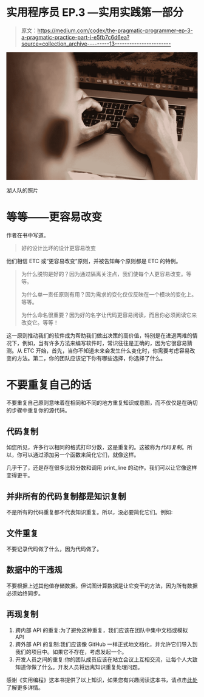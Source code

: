 # 实用程序员 EP.3 —实用实践第一部分

> 原文：<https://medium.com/codex/the-pragmatic-programmer-ep-3-a-pragmatic-practice-part-i-e5fb7c6d6ea?source=collection_archive---------13----------------------->

![](img/a3450c85d4f34dbf31a63ec89cd02fbb.png)

湖人队的照片

# 等等——更容易改变

作者在书中写道。

> 好的设计比坏的设计更容易改变

他们相信 ETC 或“更容易改变”原则，并被告知每个原则都是 ETC 的特例。

> 为什么脱钩是好的？因为通过隔离关注点，我们使每个人更容易改变。等等。
> 
> 为什么单一责任原则有用？因为需求的变化仅仅反映在一个模块的变化上。等等。
> 
> 为什么命名很重要？因为好的名字让代码更容易阅读，而且你必须阅读它来改变它。等等！

这一原则推动我们的软件成为帮助我们做出决策的高价值，特别是在进退两难的情况下，例如，当有许多方法来编写软件时，常识往往是正确的，因为它很容易猜测。从 ETC 开始，首先，当你不知道未来会发生什么变化时，你需要考虑容易改变的方法。第二，你的团队应该记下你有哪些选择，你选择了什么。

# 不要重复自己的话

不要重复自己原则意味着在相同和不同的地方重复知识或意图，而不仅仅是在确切的步骤中重复你的源代码。

## 代码复制

如您所见，许多行以相同的格式打印分数，这是重复的。这被称为*代码复制*。所以，你可以通过添加另一个函数来简化它们，就像这样。

几乎干了，还是存在很多比较分数和调用 print_line 的动作。我们可以让它像这样变得更干。

## 并非所有的代码复制都是知识复制

不是所有的代码重复都不代表知识重复。所以，没必要简化它们。例如:

## 文件重复

不要记录代码做了什么，因为代码做了。

## 数据中的干违规

不要根据上述其他值存储数据。但试图计算数据是让它变干的方法，因为所有数据必须始终同步。

## 再现复制

1.  跨内部 API 的重复:为了避免这种重复，我们应该在团队中集中文档或模拟 API
2.  跨外部 API 的复制:我们应该像 GitHub 一样正式地文档化，并允许它们导入到我们的项目中。如果它不存在，考虑发起一个。
3.  开发人员之间的重复:你的团队成员应该在站立会议上互相交流，让每个人大致知道你做了什么。开发人员将远离知识重复处理问题。

感谢《实用编程》这本书提供了以上知识，如果您有兴趣阅读这本书，请点击[此处](https://learning.oreilly.com/library/view/the-pragmatic-programmer/9780135956977/)了解更多详情。